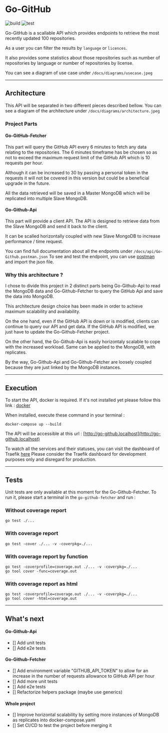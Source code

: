# Go-GitHub 

![build](https://github.com/ipfaze/go-github/actions/workflows/build.yml/badge.svg)
![test](https://github.com/ipfaze/go-github/actions/workflows/test.yml/badge.svg)

Go-GitHub is a scallable API which provides endpoints to retrieve the most recently updated 100 repositories.

As a user you can filter the results by `language` or `licences`.

It also provides some statistics about those repositories such as number of repositories by language or number of repositories by license.

You can see a diagram of use case under `/docs/diagrams/usecase.jpeg`

-----------------

## Architecture

This API will be separated in two different pieces described bellow.
You can see a diagram of the architecture under `/docs/diagrams/architecture.jpeg`

### Project Parts

#### Go-GitHub-Fetcher

This part will query the GitHub API every 6 minutes to fetch any data relating to the repositories.
The 6 minutes timeframe has be chosen so as not to exceed the maximum request limit of the GitHub API which is 10 requests per hour.

Although it can be increased to 30 by passing a personal token in the requests it will not be covered in this version but could be a beneficial upgrade in the future.

All the data retrieved will be saved in a Master MongoDB which will be replicated into multiple Slave MongoDB.

#### Go-Github-Api

This part will provide a client API.
The API is designed to retrieve data from the Slave MongoDB and send it back to the client.

It can be scalled horizontally coupled with new Slave MongoDB to increase performance / time request. 

You can find full documentation about all the endpoints under `/docs/api/Go-Github.postman.json`
To see and test the endpoint, you can use [postman](https://www.postman.com/) and import the json file.

### Why this architecture ?

I chose to divide this project in 2 distinct parts being Go-Github-Api to read the MongoDB data and Go-Github-Fetcher to query the GitHub Api and save the data into MongoDB.

This architecture design choice has been made in order to achieve maximum scalability and availability.

On the one hand, even if the GitHub API is down or is modified, clients can continue to query our API and get data.
If the GitHub API is modified, we just have to update the Go-Github-Fetcher project.

On the other hand, the Go-Github-Api is easily horizontaly scalable to cope with the increased workload.
Same can be applied to the MongoDB, with replicates.

By the way, Go-Github-Api and Go-Github-Fetcher are loosely coupled because they are just linked by the MongoDB instances.

-----------------

## Execution

To start the API, docker is required.
If it's not installed yet please follow this link : [docker](https://docs.docker.com/get-docker/)

When installed, execute these command in your terminal :

```shell
docker-compose up --build
```

The API will be accessible at this url : [http://go-github.localhost](http://go-github.localhost)

To watch all the services and their statuses, you can visit the dashboard of Traefik [here](http://localhost:8080)
Please consider the Traefik dashboard for development purposes only and disregard for production.

-----------------

## Tests

Unit tests are only available at this moment for the Go-Github-Fetcher.
To run it, please start a terminal in the `go-github-fetcher` and run :

### Without coverage report
```shell
go test ./...
```

### With coverage report
```shell
go test -cover ./... -v -coverpkg=./...
```

### With coverage report by function
```shell
go test -coverprofile=coverage.out ./... -v -coverpkg=./...
go tool cover -func=coverage.out
```

### With coverage report as html
```shell
go test -coverprofile=coverage.out ./... -v -coverpkg=./...
go tool cover -html=coverage.out
```

-----------------

## What's next

#### Go-Github-Api
- [] Add unit tests
- [] Add e2e tests

#### Go-Github-Fetcher
- [] Add environment variable "GITHUB_API_TOKEN" to allow for an increase in the number of requests allowance to GitHub API per hour
- [] Add more unit tests
- [] Add e2e tests
- [] Refactorize helpers package (maybe use generics)

#### Whole project
- [] Improve horizontal scalability by setting more instances of MongoDB as replicates into docker-compose.yaml
- [] Set CI/CD to test the project before merging it